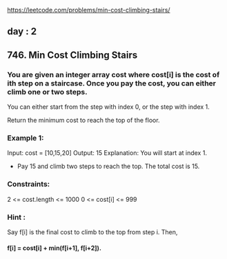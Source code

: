 https://leetcode.com/problems/min-cost-climbing-stairs/

## day : 2
## 746. Min Cost Climbing Stairs
### You are given an integer array cost where cost[i] is the cost of ith step on a staircase. Once you pay the cost, you can either climb one or two steps.

You can either start from the step with index 0, or the step with index 1.

Return the minimum cost to reach the top of the floor.

### Example 1:

Input: cost = [10,15,20]
Output: 15
Explanation: You will start at index 1.
- Pay 15 and climb two steps to reach the top.
  The total cost is 15.

### Constraints:

2 <= cost.length <= 1000
0 <= cost[i] <= 999

### Hint :
Say f[i] is the final cost to climb to the top from step i. 
Then,
#### f[i] = cost[i] + min(f[i+1], f[i+2]).